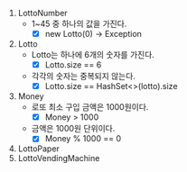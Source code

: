 1. LottoNumber
    * 1~45 중 하나의 값을 가진다.
        * [x] new Lotto(0) -> Exception
2. Lotto
    * Lotto는 하나에 6개의 숫자를 가진다.
        * [x] Lotto.size == 6
    * 각각의 숫자는 중복되지 않는다.
        * [x] Lotto.size == HashSet<>(lotto).size
3. Money
    * 로또 최소 구입 금액은 1000원이다.
        * [x] Money > 1000
    * 금액은 1000원 단위이다.
        * [x] Money % 1000 == 0
4. LottoPaper
5. LottoVendingMachine
